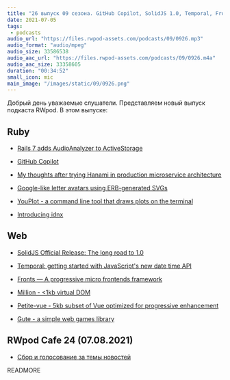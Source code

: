 ```yaml
---
title: "26 выпуск 09 сезона. GitHub Copilot, SolidJS 1.0, Temporal, Fronts, YouPlot, Million, Petite-vue, Gute и прочее"
date: 2021-07-05
tags:
 - podcasts
audio_url: "https://files.rwpod-assets.com/podcasts/09/0926.mp3"
audio_format: "audio/mpeg"
audio_size: 33586538
audio_aac_url: "https://files.rwpod-assets.com/podcasts/09/0926.m4a"
audio_aac_size: 33358605
duration: "00:34:52"
small_icon: mic
main_image: "/images/static/09/0926.png"
---
```


Добрый день уважаемые слушатели. Представляем новый выпуск подкаста RWpod. В этом выпуске:

## Ruby

 - [Rails 7 adds AudioAnalyzer to ActiveStorage](https://blog.saeloun.com/2021/06/30/rails-7-adds-audio-analyzer-to-active-storage)
 - [GitHub Copilot](https://copilot.github.com/)
 - [My thoughts after trying Hanami in production microservice architecture](https://www.useo.pl/blog/2021/07/trying-hanami-in-microservices)


 - [Google-like letter avatars using ERB-generated SVGs](https://kukicola.io/posts/creating-google-like-letter-avatars-using-erb-generated-svgs/)
 - [YouPlot - a command line tool that draws plots on the terminal](https://github.com/red-data-tools/YouPlot)
 - [Introducing idnx](https://honeyryderchuck.gitlab.io/httpx/2021/06/11/introducing-idnx.html)

## Web

 - [SolidJS Official Release: The long road to 1.0](https://dev.to/ryansolid/solidjs-official-release-the-long-road-to-1-0-4ldd)
 - [Temporal: getting started with JavaScript's new date time API](https://2ality.com/2021/06/temporal-api.html)
 - [Fronts — A progressive micro frontends framework](https://unadlib.medium.com/fronts-a-progressive-micro-frontends-framework-815387b162e1)


 - [Million - &lt;1kb virtual DOM](https://million.js.org/)
 - [Petite-vue - 5kb subset of Vue optimized for progressive enhancement](https://github.com/vuejs/petite-vue)
 - [Gute - a simple web games library](https://github.com/kevglass/gute/)

## RWpod Cafe 24 (07.08.2021)

 - [Сбор и голосование за темы новостей](https://github.com/rwpod/cafe-discussions/discussions/9)


READMORE
